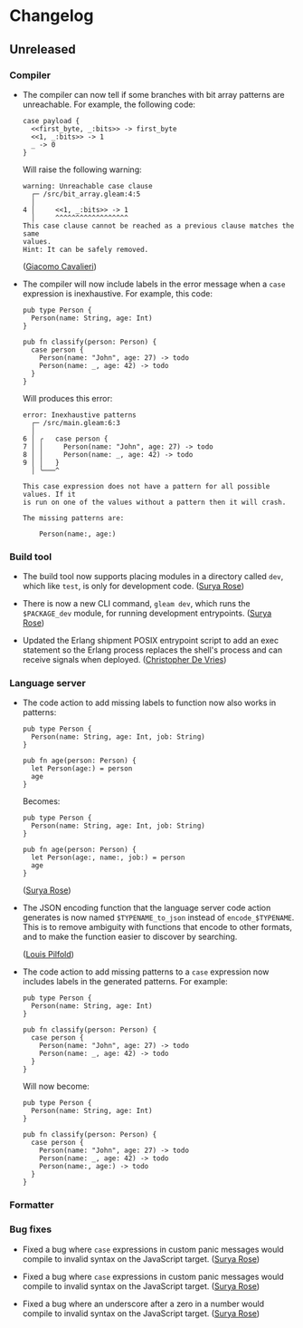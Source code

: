 # Changelog

## Unreleased

### Compiler

- The compiler can now tell if some branches with bit array patterns are
  unreachable. For example, the following code:

  ```gleam
  case payload {
    <<first_byte, _:bits>> -> first_byte
    <<1, _:bits>> -> 1
    _ -> 0
  }
  ```

  Will raise the following warning:

  ```
  warning: Unreachable case clause
    ┌─ /src/bit_array.gleam:4:5
    │
  4 │     <<1, _:bits>> -> 1
    │     ^^^^^^^^^^^^^^^^^^
  This case clause cannot be reached as a previous clause matches the same
  values.
  Hint: It can be safely removed.
  ```

  ([Giacomo Cavalieri](https://github.com/giacomocavalieri))

- The compiler will now include labels in the error message when a `case`
  expression is inexhaustive. For example, this code:

  ```gleam
  pub type Person {
    Person(name: String, age: Int)
  }

  pub fn classify(person: Person) {
    case person {
      Person(name: "John", age: 27) -> todo
      Person(name: _, age: 42) -> todo
    }
  }
  ```

  Will produces this error:

  ```
  error: Inexhaustive patterns
    ┌─ /src/main.gleam:6:3
    │
  6 │ ╭   case person {
  7 │ │     Person(name: "John", age: 27) -> todo
  8 │ │     Person(name: _, age: 42) -> todo
  9 │ │   }
    │ ╰───^

  This case expression does not have a pattern for all possible values. If it
  is run on one of the values without a pattern then it will crash.

  The missing patterns are:

      Person(name:, age:)
  ```

### Build tool

- The build tool now supports placing modules in a directory called `dev`,
  which like `test`, is only for development code.
  ([Surya Rose](https://github.com/GearsDatapacks))

- There is now a new CLI command, `gleam dev`, which runs the `$PACKAGE_dev`
  module, for running development entrypoints.
  ([Surya Rose](https://github.com/GearsDatapacks))

- Updated the Erlang shipment POSIX entrypoint script to add an exec statement
  so the Erlang process replaces the shell's process and can receive signals
  when deployed.
  ([Christopher De Vries](https://github.com/devries))

### Language server

- The code action to add missing labels to function now also works in patterns:

  ```gleam
  pub type Person {
    Person(name: String, age: Int, job: String)
  }

  pub fn age(person: Person) {
    let Person(age:) = person
    age
  }
  ```

  Becomes:

  ```gleam
  pub type Person {
    Person(name: String, age: Int, job: String)
  }

  pub fn age(person: Person) {
    let Person(age:, name:, job:) = person
    age
  }
  ```

  ([Surya Rose](https://github.com/GearsDatapacks))

- The JSON encoding function that the language server code action generates is
  now named `$TYPENAME_to_json` instead of `encode_$TYPENAME`. This is to remove
  ambiguity with functions that encode to other formats, and to make the
  function easier to discover by searching.

  ([Louis Pilfold](https://github.com/lpil))

- The code action to add missing patterns to a `case` expression now includes
  labels in the generated patterns. For example:

  ```gleam
  pub type Person {
    Person(name: String, age: Int)
  }

  pub fn classify(person: Person) {
    case person {
      Person(name: "John", age: 27) -> todo
      Person(name: _, age: 42) -> todo
    }
  }
  ```

  Will now become:

  ```gleam
  pub type Person {
    Person(name: String, age: Int)
  }

  pub fn classify(person: Person) {
    case person {
      Person(name: "John", age: 27) -> todo
      Person(name: _, age: 42) -> todo
      Person(name:, age:) -> todo
    }
  }
  ```

### Formatter

### Bug fixes

- Fixed a bug where `case` expressions in custom panic messages would compile
  to invalid syntax on the JavaScript target.
  ([Surya Rose](https://github.com/GearsDatapacks))

- Fixed a bug where `case` expressions in custom panic messages would compile
  to invalid syntax on the JavaScript target.
  ([Surya Rose](https://github.com/GearsDatapacks))

- Fixed a bug where an underscore after a zero in a number would compile to
  invalid syntax on the JavaScript target.
  ([Surya Rose](https://github.com/GearsDatapacks))
